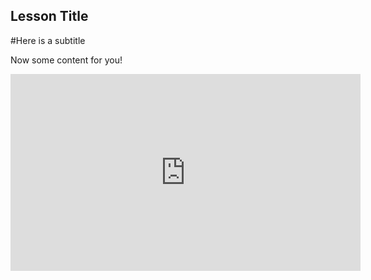 ## Lesson Title

#Here is a subtitle

Now some content for you!

<iframe width="560" height="315" src="https://www.youtube.com/embed/ujrCLHNGelk" title="YouTube video player" frameborder="0" allow="accelerometer; autoplay; clipboard-write; encrypted-media; gyroscope; picture-in-picture" allowfullscreen></iframe>
